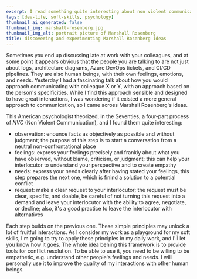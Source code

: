 ```yaml
---
excerpt: I read something quite interesting about non violent communication methods, and I've learned Marshall Rosenberg is the name of the man who theorized them, so I'm dumping my notes to share them with you here.
tags: [dev-life, soft-skills, psychology]
thumbnail_ai_generated: false
thumbnail_img: marshall-rosenberg.jpg
thumbnail_img_alt: portrait picture of Marshall Rosenberg
title: discovering and experimenting Marshall Rosenberg ideas
---
```


Sometimes you end up discussing late at work with your colleagues, and at some point it appears obvious that the people you are talking to are not just about logs, architecture diagrams, Azure DevOps tickets, and CI/CD pipelines. They are also human beings, with their own feelings, emotions, and needs. Yesterday I had a fascinating talk about how you would approach communicating with colleague X or Y, with an approach based on the person's specificities. While I find this approach sensible and designed to have great interactions, I was wondering if it existed a more general approach to communication, so I came across Marshall Rosenberg's ideas.

This American psychologist theorized, in the Seventies, a four-part process of  _NVC_ (Non Violent Communication), and I found them quite interesting:

- observation: enounce facts as objectively as possible and without judgment; the purpose of this step is to start a conversation from a neutral non-confrontational place
- feelings: express your feelings precisely and frankly about what you have observed, without blame, criticism, or judgment; this can help your interlocutor to understand your perspective and to create empathy
- needs: express your needs clearly after having stated your feelings, this step prepares the next one, which is finind a solution to a potential conflict
- request: make a clear request to your interlocutor; the request must be clear, specific, and doable, be careful of not turning this request into a demand and leave your interlocutor with the ability to agree, negotiate, or decline; also, it's a good practice to leave the interlocutor with alternatives

Each step builds on the previous one. These simple principles may unlock a lot of fruitful interactions. As I consider my work as a playground for my soft skills, I'm going to try to apply these principles in my daily work, and I'll let you know how it goes. The whole idea behing this framework is to provide tools for conflict resolution. To be able to use it, you need to be willing to be empathetic, e.g. understand other people's feelings and needs. I will personally use it to improve the quality of my interactions with other human beings.